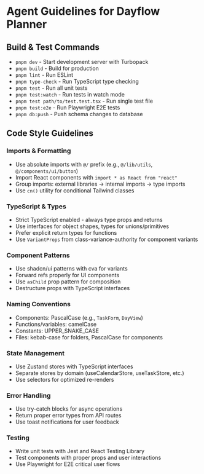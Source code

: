 # Agent Guidelines for Dayflow Planner

## Build & Test Commands
- `pnpm dev` - Start development server with Turbopack
- `pnpm build` - Build for production  
- `pnpm lint` - Run ESLint
- `pnpm type-check` - Run TypeScript type checking
- `pnpm test` - Run all unit tests
- `pnpm test:watch` - Run tests in watch mode
- `pnpm test path/to/test.test.tsx` - Run single test file
- `pnpm test:e2e` - Run Playwright E2E tests
- `pnpm db:push` - Push schema changes to database

## Code Style Guidelines

### Imports & Formatting
- Use absolute imports with `@/` prefix (e.g., `@/lib/utils`, `@/components/ui/button`)
- Import React components with `import * as React from "react"`
- Group imports: external libraries → internal imports → type imports
- Use `cn()` utility for conditional Tailwind classes

### TypeScript & Types
- Strict TypeScript enabled - always type props and returns
- Use interfaces for object shapes, types for unions/primitives
- Prefer explicit return types for functions
- Use `VariantProps` from class-variance-authority for component variants

### Component Patterns
- Use shadcn/ui patterns with cva for variants
- Forward refs properly for UI components
- Use `asChild` prop pattern for composition
- Destructure props with TypeScript interfaces

### Naming Conventions
- Components: PascalCase (e.g., `TaskForm`, `DayView`)
- Functions/variables: camelCase
- Constants: UPPER_SNAKE_CASE
- Files: kebab-case for folders, PascalCase for components

### State Management
- Use Zustand stores with TypeScript interfaces
- Separate stores by domain (useCalendarStore, useTaskStore, etc.)
- Use selectors for optimized re-renders

### Error Handling
- Use try-catch blocks for async operations
- Return proper error types from API routes
- Use toast notifications for user feedback

### Testing
- Write unit tests with Jest and React Testing Library
- Test components with proper props and user interactions
- Use Playwright for E2E critical user flows